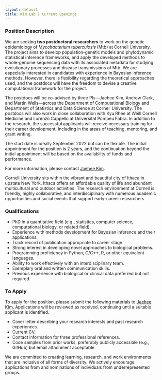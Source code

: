 ```yaml
---
layout: default
title: Kim Lab | Current Openings
---
```

### Position Description
We are seeking **two postdoctoral researchers** to work on the genetic epidemiology of *Mycobacterium tuberculosis* (Mtb) at Cornell University. The project aims to develop population-genetic models and phylodynamic statistical inference frameworks, and apply the developed methods to whole-genome sequencing data with its associated metadata for studying evolutionary processes and disease transmissions of Mtb. We are especially interested in candidates with experience in Bayesian inference methods. However, there is flexibility regarding the theoretical approaches used, and the postdocs will have the freedom to devise a creative computational framework for the project. 

The postdocs will be co-advised by three PIs—Jaehee Kim, Andrew Clark, and Martin Wells—across the Department of Computational Biology and Department of Statistics and Data Science at Cornell University. The postdocs will also work in close collaboration with Kyu Rhee at Weill Cornell Medicine and Lorenzo Cappello at Universitat Pompeu Fabra. In addition to the research, the successful applicants will receive necessary training for their career development, including in the areas of teaching, mentoring, and grant writing.

The start date is ideally September 2022 but can be flexible. The initial appointment for the position is 2 years, and the continuation beyond the initial appointment will be based on the availability of funds and performance. 

For more information, please contact [Jaehee Kim](mailto:jaehee.kim@cornell.edu).

Cornell University sits within the vibrant and beautiful city of Ithaca in upstate New York. Ithaca offers an affordable quality of life and abundant multicultural and outdoor activities. The research environment at Cornell is friendly, highly collaborative, and interdisciplinary with numerous academic opportunities and social events that support early-career researchers.

### Qualifications
- PhD in a quantitative field (e.g., statistics, computer science, computational biology, or related field).
- Experience with methods development for Bayesian inference and their applications.
- Track record of publication appropriate to career stage.
- Strong interest in developing novel approaches to biological problems.
- Programming proficiency in Python, C/C++, R, or other equivalent languages.
- Ability to work effectively with an interdisciplinary team.
- Exemplary oral and written communication skills.
- Previous experience with biological or clinical data preferred but not required.

### To Apply
To apply for the position, please submit the following materials to [Jaehee Kim](mailto:jaehee.kim@cornell.edu). Applications will be reviewed as received, continuing until a suitable applicant is identified.
- Cover letter describing your research interests and past research experiences.
- Current CV.
- Contact information for three professional references.
- Code samples from prior works, preferably publicly accessible (e.g., GitHub) but email attachment acceptable.

We are committed to creating learning, research, and work environments that are inclusive of all forms of diversity. We actively encourage applications from and nominations of individuals from underrepresented groups. 

 
